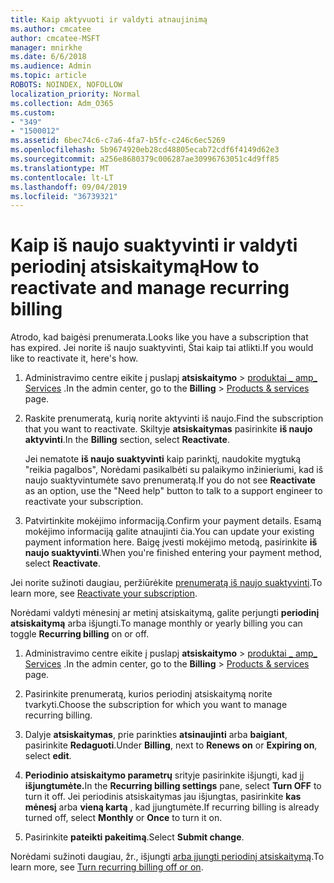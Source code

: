 ```yaml
---
title: Kaip aktyvuoti ir valdyti atnaujinimą
ms.author: cmcatee
author: cmcatee-MSFT
manager: mnirkhe
ms.date: 6/6/2018
ms.audience: Admin
ms.topic: article
ROBOTS: NOINDEX, NOFOLLOW
localization_priority: Normal
ms.collection: Adm_O365
ms.custom:
- "349"
- "1500012"
ms.assetid: 6bec74c6-c7a6-4fa7-b5fc-c246c6ec5269
ms.openlocfilehash: 5b9674920eb28cd48805ecab72cdf6f4149d62e3
ms.sourcegitcommit: a256e8680379c006287ae30996763051c4d9ff85
ms.translationtype: MT
ms.contentlocale: lt-LT
ms.lasthandoff: 09/04/2019
ms.locfileid: "36739321"
---
```

# <a name="how-to-reactivate-and-manage-recurring-billing"></a><span data-ttu-id="50286-102">Kaip iš naujo suaktyvinti ir valdyti periodinį atsiskaitymą</span><span class="sxs-lookup"><span data-stu-id="50286-102">How to reactivate and manage recurring billing</span></span>

<span data-ttu-id="50286-103">Atrodo, kad baigėsi prenumerata.</span><span class="sxs-lookup"><span data-stu-id="50286-103">Looks like you have a subscription that has expired.</span></span> <span data-ttu-id="50286-104">Jei norite iš naujo suaktyvinti, Štai kaip tai atlikti.</span><span class="sxs-lookup"><span data-stu-id="50286-104">If you would like to reactivate it, here's how.</span></span>
  
1. <span data-ttu-id="50286-105">Administravimo centre eikite į puslapį **atsiskaitymo** \> [produktai _ amp_ Services](https://go.microsoft.com/fwlink/p/?linkid=842054) .</span><span class="sxs-lookup"><span data-stu-id="50286-105">In the admin center, go to the **Billing** \> [Products & services](https://go.microsoft.com/fwlink/p/?linkid=842054) page.</span></span>

2. <span data-ttu-id="50286-106">Raskite prenumeratą, kurią norite aktyvinti iš naujo.</span><span class="sxs-lookup"><span data-stu-id="50286-106">Find the subscription that you want to reactivate.</span></span> <span data-ttu-id="50286-107">Skiltyje **atsiskaitymas** pasirinkite **iš naujo aktyvinti**.</span><span class="sxs-lookup"><span data-stu-id="50286-107">In the **Billing** section, select  **Reactivate**.</span></span>

    <span data-ttu-id="50286-108">Jei nematote **iš naujo suaktyvinti** kaip parinktį, naudokite mygtuką "reikia pagalbos", Norėdami pasikalbėti su palaikymo inžinieriumi, kad iš naujo suaktyvintumėte savo prenumeratą.</span><span class="sxs-lookup"><span data-stu-id="50286-108">If you do not see **Reactivate** as an option, use the "Need help" button to talk to a support engineer to reactivate your subscription.</span></span>

3. <span data-ttu-id="50286-109">Patvirtinkite mokėjimo informaciją.</span><span class="sxs-lookup"><span data-stu-id="50286-109">Confirm your payment details.</span></span> <span data-ttu-id="50286-110">Esamą mokėjimo informaciją galite atnaujinti čia.</span><span class="sxs-lookup"><span data-stu-id="50286-110">You can update your existing payment information here.</span></span> <span data-ttu-id="50286-111">Baigę įvesti mokėjimo metodą, pasirinkite **iš naujo suaktyvinti**.</span><span class="sxs-lookup"><span data-stu-id="50286-111">When you're finished entering your payment method, select **Reactivate**.</span></span>

<span data-ttu-id="50286-112">Jei norite sužinoti daugiau, peržiūrėkite [prenumeratą iš naujo suaktyvinti](https://docs.microsoft.com//office365/admin/subscriptions-and-billing/reactivate-your-subscription).</span><span class="sxs-lookup"><span data-stu-id="50286-112">To learn more, see [Reactivate your subscription](https://docs.microsoft.com//office365/admin/subscriptions-and-billing/reactivate-your-subscription).</span></span> 

<span data-ttu-id="50286-113">Norėdami valdyti mėnesinį ar metinį atsiskaitymą, galite perjungti **periodinį atsiskaitymą** arba išjungti.</span><span class="sxs-lookup"><span data-stu-id="50286-113">To manage monthly or yearly billing you can toggle **Recurring billing** on or off.</span></span>
  
1. <span data-ttu-id="50286-114">Administravimo centre eikite į puslapį **atsiskaitymo** \> [produktai _ amp_ Services](https://go.microsoft.com/fwlink/p/?linkid=842054) .</span><span class="sxs-lookup"><span data-stu-id="50286-114">In the admin center, go to the **Billing** \> [Products & services](https://go.microsoft.com/fwlink/p/?linkid=842054) page.</span></span>

2. <span data-ttu-id="50286-115">Pasirinkite prenumeratą, kurios periodinį atsiskaitymą norite tvarkyti.</span><span class="sxs-lookup"><span data-stu-id="50286-115">Choose the subscription for which you want to manage recurring billing.</span></span>

3. <span data-ttu-id="50286-116">Dalyje **atsiskaitymas**, prie parinkties **atsinaujinti** arba **baigiant**, pasirinkite **Redaguoti**.</span><span class="sxs-lookup"><span data-stu-id="50286-116">Under **Billing**, next to **Renews on** or **Expiring on**, select **edit**.</span></span>

4. <span data-ttu-id="50286-117">**Periodinio atsiskaitymo parametrų** srityje pasirinkite išjungti, kad jį **išjungtumėte.**</span><span class="sxs-lookup"><span data-stu-id="50286-117">In the **Recurring billing settings** pane, select **Turn OFF** to turn it off.</span></span> <span data-ttu-id="50286-118">Jei periodinis atsiskaitymas jau išjungtas, pasirinkite **kas mėnesį** arba **vieną kartą** , kad įjungtumėte.</span><span class="sxs-lookup"><span data-stu-id="50286-118">If recurring billing is already turned off, select **Monthly** or **Once** to turn it on.</span></span>

5. <span data-ttu-id="50286-119">Pasirinkite **pateikti pakeitimą**.</span><span class="sxs-lookup"><span data-stu-id="50286-119">Select **Submit change**.</span></span>

<span data-ttu-id="50286-120">Norėdami sužinoti daugiau, žr., išjungti [arba įjungti periodinį atsiskaitymą](https://docs.microsoft.com/office365/admin/subscriptions-and-billing/renew-your-subscription#turn-recurring-billing-off-or-on).</span><span class="sxs-lookup"><span data-stu-id="50286-120">To learn more, see [Turn recurring billing off or on](https://docs.microsoft.com/office365/admin/subscriptions-and-billing/renew-your-subscription#turn-recurring-billing-off-or-on).</span></span>
